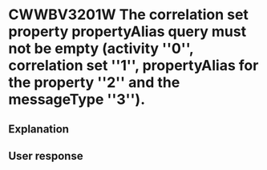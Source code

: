 # CWWBV3201W The correlation set property propertyAlias query must not be empty (activity ''0'', correlation set ''1'', propertyAlias for the property ''2'' and the messageType ''3'').

## Explanation

## User response